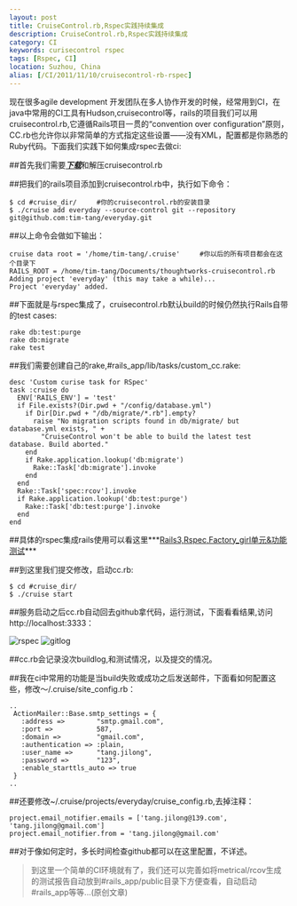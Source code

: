 ```yaml
---
layout: post
title: CruiseControl.rb,Rspec实践持续集成
description: CruiseControl.rb,Rspec实践持续集成
category: CI
keywords: curisecontrol rspec
tags: [Rspec, CI]
location: Suzhou, China
alias: [/CI/2011/11/10/cruisecontrol-rb-rspec]
---
```

现在很多agile development 开发团队在多人协作开发的时候，经常用到CI，在java中常用的CI工具有Hudson,cruisecontrol等，rails的项目我们可以用cruisecontrol.rb,它遵循Rails项目一贯的“convention over configuration”原则，CC.rb也允许你以非常简单的方式指定这些设置——没有XML，配置都是你熟悉的Ruby代码。下面我们实践下如何集成rspec去做ci:

##首先我们需要[***下载***](http://cruisecontrolrb.thoughtworks.com/documentation)和解压cruisecontrol.rb

##把我们的rails项目添加到cruisecontrol.rb中，执行如下命令：

	$ cd #cruise_dir/     #你的cruisecontrol.rb的安装目录
	$ ./cruise add everyday --source-control git --repository git@github.com:tim-tang/everyday.git

##以上命令会做如下输出：

	cruise data root = '/home/tim-tang/.cruise'     #你以后的所有项目都会在这个目录下
	RAILS_ROOT = /home/tim-tang/Documents/thoughtworks-cruisecontrol.rb
	Adding project 'everyday' (this may take a while)...
	Project 'everyday' added.

##下面就是与rspec集成了，cruisecontrol.rb默认build的时候仍然执行Rails自带的test cases:

	rake db:test:purge  
	rake db:migrate  
	rake test  

##我们需要创建自己的rake,#rails_app/lib/tasks/custom_cc.rake:

	desc 'Custom curise task for RSpec'
	task :cruise do
	  ENV['RAILS_ENV'] = 'test'
	  if File.exists?(Dir.pwd + "/config/database.yml")
		if Dir[Dir.pwd + "/db/migrate/*.rb"].empty?
		  raise "No migration scripts found in db/migrate/ but database.yml exists, " +
			"CruiseControl won't be able to build the latest test database. Build aborted."
		end
		if Rake.application.lookup('db:migrate')
		  Rake::Task['db:migrate'].invoke
		end
	  end
	  Rake::Task['spec:rcov'].invoke
	  if Rake.application.lookup('db:test:purge')
		Rake::Task['db:test:purge'].invoke
	  end
	end

##具体的rspec集成rails使用可以看这里***[Rails3,Rspec,Factory_girl单元&功能测试](http://cms.everyday-cn.com/en/show_blog/rails3-rspec-factory_girl)***

##到这里我们提交修改，启动cc.rb:

	$ cd #cruise_dir/
	$ ./cruise start

##服务启动之后cc.rb自动回去github拿代码，运行测试，下面看看结果,访问http://localhost:3333：

![rspec](http://cms.everyday-cn.com/system/pictures/1019/large_build_log.png?1320883392)
![gitlog](http://cms.everyday-cn.com/system/pictures/1020/large_changeset.png?1320883394)

##cc.rb会记录没次buildlog,和测试情况，以及提交的情况。

##我在ci中常用的功能是当build失败或成功之后发送邮件，下面看如何配置这些，修改～/.cruise/site_config.rb：

	..
	 ActionMailer::Base.smtp_settings = {
	   :address =>        "smtp.gmail.com",
	   :port =>           587,
	   :domain =>         "gmail.com",
	   :authentication => :plain,
	   :user_name =>      "tang.jilong",
	   :password =>       "123",
	   :enable_starttls_auto => true
	 }
	..

##还要修改~/.cruise/projects/everyday/cruise_config.rb,去掉注释：

	project.email_notifier.emails = ['tang.jilong@139.com', 'tang.jilong@gmail.com']
	project.email_notifier.from = 'tang.jilong@gmail.com'

##对于像如何定时，多长时间检查github都可以在这里配置，不详述。

> 到这里一个简单的CI环境就有了，我们还可以完善如将metrical/rcov生成的测试报告自动放到#rails_app/public目录下方便查看，自动启动#rails_app等等...(原创文章)

